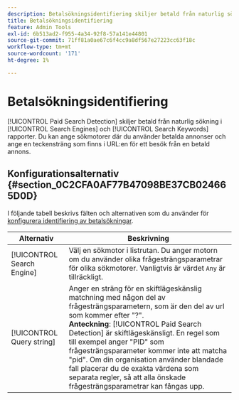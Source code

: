 ```yaml
---
description: Betalsökningsidentifiering skiljer betald från naturlig sökning i rapporten Sökmotorer och Söknyckelord.
title: Betalsökningsidentifiering
feature: Admin Tools
exl-id: 6b513ad2-f955-4a34-92f8-57a141e44801
source-git-commit: 71ff81a0ae67c6f4cc9a8df567e27223cc63f18c
workflow-type: tm+mt
source-wordcount: '171'
ht-degree: 1%

---
```


# Betalsökningsidentifiering

[!UICONTROL Paid Search Detection] skiljer betald från naturlig sökning i [!UICONTROL Search Engines] och [!UICONTROL Search Keywords] rapporter. Du kan ange sökmotorer där du använder betalda annonser och ange en teckensträng som finns i URL:en för ett besök från en betald annons.

## Konfigurationsalternativ {#section_0C2CFA0AF77B47098BE37CB024665D0D}

I följande tabell beskrivs fälten och alternativen som du använder för [konfigurera identifiering av betalsökningar](/help/admin/admin/c-manage-report-suites/c-edit-report-suites/general/paid-search-detection/t-paid-search-detection.md).

| Alternativ | Beskrivning |
| --- | --- |
| [!UICONTROL Search Engine] | Välj en sökmotor i listrutan. Du anger motorn om du använder olika frågesträngsparametrar för olika sökmotorer. Vanligtvis är värdet `Any` är tillräckligt. |
| [!UICONTROL Query string] | Anger en sträng för en skiftlägeskänslig matchning med någon del av frågesträngsparametern, som är den del av url som kommer efter &quot;?&quot;. <br>**Anteckning**: [!UICONTROL Paid Search Detection] är skiftlägeskänsligt. En regel som till exempel anger &quot;PID&quot; som frågesträngsparameter kommer inte att matcha &quot;pid&quot;. Om din organisation använder blandade fall placerar du de exakta värdena som separata regler, så att alla önskade frågesträngsparametrar kan fångas upp. |

